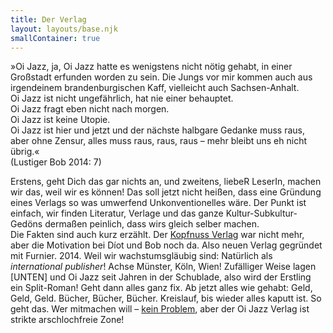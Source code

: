 ```yaml
---
title: Der Verlag
layout: layouts/base.njk
smallContainer: true
---
```


<p>»Oi Jazz, ja, Oi Jazz hatte es wenigstens nicht nötig gehabt, in einer Großstadt erfunden worden zu sein. Die Jungs vor mir kommen auch aus irgendeinem brandenburgischen Kaff, vielleicht auch Sachsen-Anhalt.<br>
Oi Jazz ist nicht ungefährlich, hat nie einer behauptet.<br>
Oi Jazz fragt eben nicht nach morgen.<br>
Oi Jazz ist keine Utopie.<br>
Oi Jazz ist hier und jetzt und der nächste halbgare Gedanke muss raus, aber ohne Zensur, alles muss raus, raus, raus – mehr bleibt uns eh nicht übrig.«<br>
(Lustiger Bob 2014: 7)</p>
<p>Erstens, geht Dich das gar nichts an, und zweitens, liebeR LeserIn, machen wir das, weil wir es können! Das soll jetzt nicht heißen, dass eine Gründung eines Verlags so was umwerfend Unkonventionelles wäre. Der Punkt ist einfach, wir finden Literatur, Verlage und das ganze Kultur-Subkultur-Gedöns dermaßen peinlich, dass wirs gleich selber machen.<br>
Die Fakten sind auch kurz erzählt. Der <a href="http://www.kopfnuss-verlag.de" target="_blank">Kopfnuss Verlag</a> war nicht mehr, aber die Motivation bei Díot und Bob noch da. Also neuen Verlag gegründet mit Furnier. 2014. Weil wir wachstumsgläubig sind: Natürlich als <i>international publisher</i>! Achse Münster, Köln, Wien! Zufälliger Weise lagen [UNTEN] und Oi Jazz seit Jahren in der Schublade, also wird der Erstling ein Split-Roman! Geht dann alles ganz fix. Ab jetzt alles wie gehabt: Geld, Geld, Geld. Bücher, Bücher, Bücher. Kreislauf, bis wieder alles kaputt ist. So geht das. Wer mitmachen will – <a href="mailto:info@oijazz.org">kein Problem</a>, aber der Oi Jazz Verlag ist strikte arschlochfreie Zone!</p>
